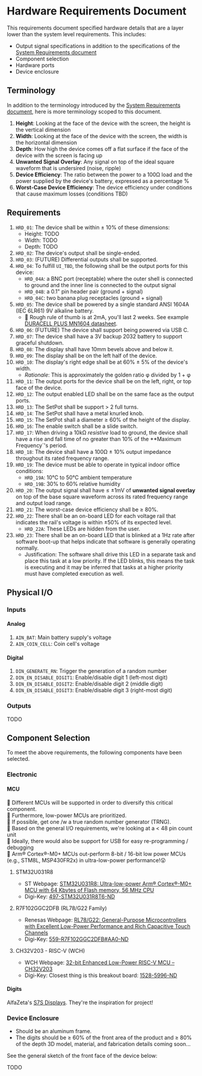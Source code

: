 # Hardware Requirements Document
This requirements document specified hardware details that are a layer lower than the system level requirements. This includes:
- Output signal specifications in addition to the specifications of the [System Requirements document](../../SystemArchitecture/Requirements/SystemRequirements.md)
- Component selection
- Hardware ports
- Device enclosure

## Terminology
In addition to the terminology introduced by the [System Requirements document](../../SystemArchitecture/SystemRequirements.md), here is more terminology scoped to this document.
1. **Height**: Looking at the face of the device with the screen, the height is the vertical dimension
1. **Width**: Looking at the face of the device with the screen, the width is the horizontal dimension
1. **Depth**: How high the device comes off a flat surface if the face of the device with the screen is facing up
1. **Unwanted Signal Overlay**: Any signal on top of the ideal square waveform that is undersired (noise, ripple)
1. **Device Efficiency**: The ratio between the power to a 100Ω load and the power supplied by the device's battery, expressed as a percentage %
1. **Worst-Case Device Efficiency**: The device efficiency under conditions that cause maximum losses (conditions TBD)

## Requirements
1. `HRD_01`: The device shall be within ± 10% of these dimensions:
   - Height: TODO
   - Width: TODO  
   - Depth: TODO  
1. `HRD_02`: The device's output shall be single-ended.
1. `HRD_03`: (FUTURE) Differential outputs shall be supported.
1. `HRD_04`: To fulfill `UI_TBD`, the following shall be the output ports for this device:
   - `HRD_04A`: a BNC port (receptable) where the outer shell is connected to ground and the inner line is connected to the output signal
   - `HRD_04B`: a 0.1" pin header pair (ground + signal)
   - `HRD_04C`: two banana plug receptacles (ground + signal)
1. `HRD_05`: The device shall be powered by a single standard ANSI 1604A (IEC 6LR61) 9V alkaline battery.
   - :scroll: Rough rule of thumb is at 2mA, you'll last 2 weeks. See example [DURACELL PLUS MN1604 datasheet](https://www.duracell.com/wp-content/uploads/2020/02/9V-Duracell-Plus.pdf).
1. `HRD_06`: (FUTURE) The device shall support being powered via USB C.
1. `HRD_07`: The device shall have a 3V backup 2032 battery to support graceful shutdown.
1. `HRD_08`: The display shall have 10mm bevels above and below it.
1. `HRD_09`: The display shall be on the left half of the device.
1. `HRD_10`: The display's right edge shall be at 60% ± 5% of the device's width.
   - _Rationale_: This is approximately the golden ratio φ divided by 1 + φ
1. `HRD_11`: The output ports for the device shall be on the left, right, or top face of the device.
1. `HRD_12`: The output enabled LED shall be on the same face as the output ports.
1. `HRD_13`: The SetPot shall be support > 2 full turns.
1. `HRD_14`: The SetPot shall have a metal knurled knob.
1. `HRD_15`: The SetPot shall a diameter ≥ 60% of the height of the display.
1. `HRD_16`: The enable switch shall be a slide switch.
1. `HRD_17`: When driving a 10kΩ _resistive_ load to ground, the device shall have a rise and fall time of no greater than 10% of the **Maximum Frequency`'s period.
1. `HRD_18`: The device shall have a 100Ω ± 10% output impedance throughout its rated frequency range.
1. `HRD_19`: The device must be able to operate in typical indoor office conditions:   
   - `HRD_19A`: 10°C to 50°C ambient temperature   
   - `HRD_19B`: 30% to 60% relative humidity
1. `HRD_20`: The output signal shall have ≤ ±1mV of **unwanted signal overlay** on top of the base square waveform across its rated frequency range and output load range.
1. `HRD_21`: The worst-case device efficiency shall be ≥ 80%.
1. `HRD_22`: There shall be an on-board LED for each voltage rail that indicates the rail's voltage is within ±50% of its expected level.
   - `HRD_22A`: These LEDs are hidden from the user.
1. `HRD_23`: There shall be an on-board LED that is blinked at a 1Hz rate after software boot-up that helps indicate that software is generally operating normally.
   - Justification: The software shall drive this LED in a separate task and place this task at a low priority. If the LED blinks, this means the task is executing and it may be inferred that tasks at a higher priority must have completed execution as well.

## Physical I/O
### Inputs
#### Analog
1. `AIN_BAT`: Main battery supply's voltage
1. `AIN_COIN_CELL`: Coin cell's voltage

#### Digital
1. `DIN_GENERATE_RN`: Trigger the generation of a random number
1. `DIN_EN_DISABLE_DIGIT1`: Enable/disable digit 1 (left-most digit)
1. `DIN_EN_DISABLE_DIGIT2`: Enable/disable digit 2 (middle digit)
1. `DIN_EN_DISABLE_DIGIT3`: Enable/disable digit 3 (right-most digit)

### Outputs
TODO

## Component Selection
To meet the above requirements, the following components have been selected.

### Electronic
#### MCU
:scroll: Different MCUs will be supported in order to diversify this critical component.   
:scroll: Furthermore, low-power MCUs are prioritized.   
:scroll: If possible, get one /w a true random number generator (TRNG).   
:scroll: Based on the general I/O requirements, we're looking at a < 48 pin count unit   
:scroll: Ideally, there would also be support for USB for easy re-programming / debugging   
:scroll: Arm® Cortex®-M0+ MCUs out-perform 8-bit / 16-bit low power MCUs (e.g., STM8L, MSP430FR2x) in ultra-low-power performance!😲   

1. STM32U031R8
   - ST Webpage: [STM32U031R8: Ultra-low-power Arm® Cortex®-M0+ MCU with 64 Kbytes of Flash memory, 56 MHz CPU](https://www.st.com/en/microcontrollers-microprocessors/stm32u031r8.html)
   - Digi-Key: [497-STM32U031R8T6-ND](https://www.digikey.com/en/products/detail/stmicroelectronics/STM32U031R8T6/22337319)

1. R7F102GGC2DFB (RL78/G22 Family)
   - Renesas Webpage: [RL78/G22: General-Purpose Microcontrollers with Excellent Low-Power Performance and Rich Capacitive Touch Channels](https://www.renesas.com/en/products/microcontrollers-microprocessors/rl78-low-power-8-16-bit-mcus/rl78g22-general-purpose-microcontrollers-excellent-low-power-performance-and-rich-capacitive-touch-channels)
   - Digi-Key: [559-R7F102GGC2DFB#AA0-ND](https://www.digikey.com/en/products/detail/renesas-electronics-corporation/R7F102GGC2DFB-AA0/19241771)

1. CH32V203 - RISC-V (WCH)
   - WCH Webpage: [32-bit Enhanced Low-Power RISC-V MCU – CH32V203](https://www.wch-ic.com/products/CH32V203.html)
   - Digi-Key: Closest thing is this breakout board: [1528-5996-ND](https://www.digikey.com/en/products/detail/adafruit-industries-llc/5996/24713464)

#### Digits
AlfaZeta's [S7S Displays](https://flipdots.com/en/products-services/small-7-segment-displays/). They're the inspiration for project!

### Device Enclosure
- Should be an aluminum frame.
- The digits should be ≥ 60% of the front area of the product and ≥ 80% of the depth
3D model, material, and fabrication details coming soon...

See the general sketch of the front face of the device below:   
   
TODO

